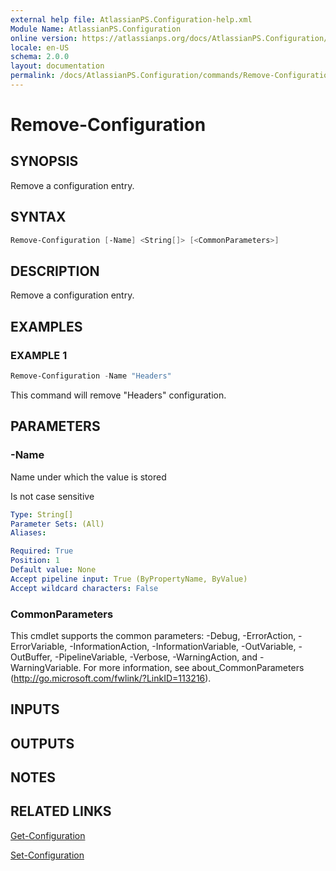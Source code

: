 ```yaml
---
external help file: AtlassianPS.Configuration-help.xml
Module Name: AtlassianPS.Configuration
online version: https://atlassianps.org/docs/AtlassianPS.Configuration/commands/Remove-Configuration/
locale: en-US
schema: 2.0.0
layout: documentation
permalink: /docs/AtlassianPS.Configuration/commands/Remove-Configuration/
---
```

# Remove-Configuration

## SYNOPSIS

Remove a configuration entry.

## SYNTAX

```powershell
Remove-Configuration [-Name] <String[]> [<CommonParameters>]
```

## DESCRIPTION

Remove a configuration entry.

## EXAMPLES

### EXAMPLE 1

```powershell
Remove-Configuration -Name "Headers"
```

This command will remove "Headers" configuration.

## PARAMETERS

### -Name

Name under which the value is stored

Is not case sensitive

```yaml
Type: String[]
Parameter Sets: (All)
Aliases:

Required: True
Position: 1
Default value: None
Accept pipeline input: True (ByPropertyName, ByValue)
Accept wildcard characters: False
```

### CommonParameters

This cmdlet supports the common parameters: -Debug, -ErrorAction, -ErrorVariable, -InformationAction, -InformationVariable, -OutVariable, -OutBuffer, -PipelineVariable, -Verbose, -WarningAction, and -WarningVariable.
For more information, see about_CommonParameters (http://go.microsoft.com/fwlink/?LinkID=113216).

## INPUTS

## OUTPUTS

## NOTES

## RELATED LINKS

[Get-Configuration](../Get-Configuration/)

[Set-Configuration](../Set-Configuration/)
